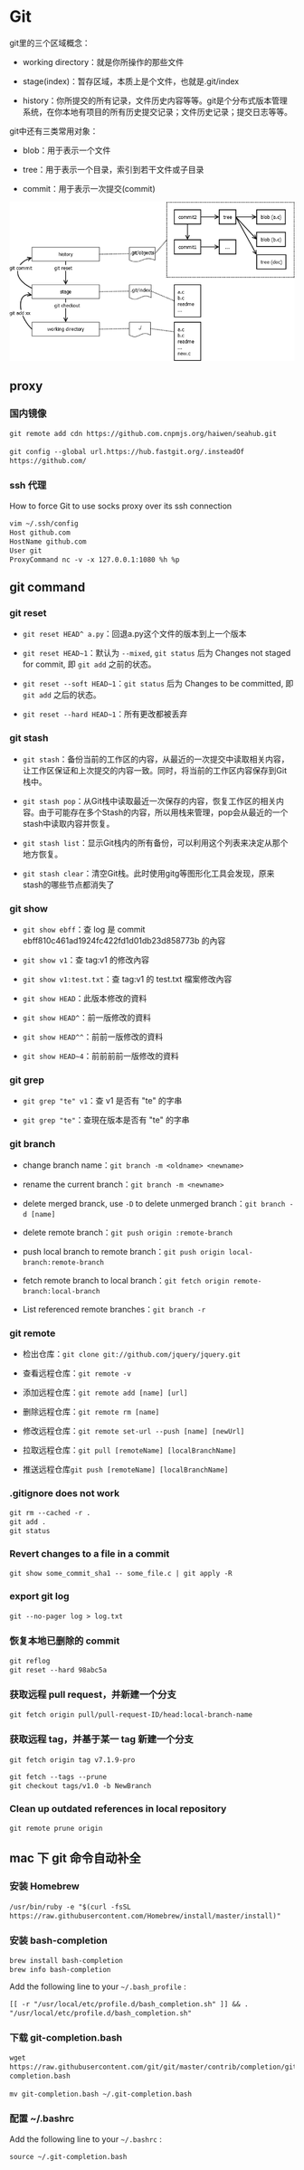 # Git

git里的三个区域概念：

* working directory：就是你所操作的那些文件

* stage(index)：暂存区域，本质上是个文件，也就是.git/index

* history：你所提交的所有记录，文件历史内容等等。git是个分布式版本管理系统，在你本地有项目的所有历史提交记录；文件历史记录；提交日志等等。

git中还有三类常用对象：

* blob：用于表示一个文件

* tree：用于表示一个目录，索引到若干文件或子目录

* commit：用于表示一次提交(commit)

![Git](../images/git.png)

## proxy

### 国内镜像

```
git remote add cdn https://github.com.cnpmjs.org/haiwen/seahub.git

git config --global url.https://hub.fastgit.org/.insteadOf https://github.com/
```

### ssh 代理

How to force Git to use socks proxy over its ssh connection

```
vim ~/.ssh/config
Host github.com
HostName github.com
User git
ProxyCommand nc -v -x 127.0.0.1:1080 %h %p
```

## git command

### git reset

* `git reset HEAD^ a.py`：回退a.py这个文件的版本到上一个版本

* `git reset HEAD~1`：默认为 `--mixed`, `git status` 后为 Changes not staged for commit, 即 `git add` 之前的状态。

* `git reset --soft HEAD~1`：`git status` 后为 Changes to be committed, 即 `git add` 之后的状态。

* `git reset --hard HEAD~1`：所有更改都被丢弃

### git stash

* `git stash`：备份当前的工作区的内容，从最近的一次提交中读取相关内容，让工作区保证和上次提交的内容一致。同时，将当前的工作区内容保存到Git栈中。

* `git stash pop`：从Git栈中读取最近一次保存的内容，恢复工作区的相关内容。由于可能存在多个Stash的内容，所以用栈来管理，pop会从最近的一个stash中读取内容并恢复。

* `git stash list`：显示Git栈内的所有备份，可以利用这个列表来决定从那个地方恢复。

* `git stash clear`：清空Git栈。此时使用gitg等图形化工具会发现，原来stash的哪些节点都消失了

### git show

* `git show ebff`：查 log 是 commit ebff810c461ad1924fc422fd1d01db23d858773b 的內容

* `git show v1`：查 tag:v1 的修改內容

* `git show v1:test.txt`：查 tag:v1 的 test.txt 檔案修改內容

* `git show HEAD`：此版本修改的資料

* `git show HEAD^`：前一版修改的資料

* `git show HEAD^^`：前前一版修改的資料

* `git show HEAD~4`：前前前前一版修改的資料

### git grep

* `git grep "te" v1`：查 v1 是否有 "te" 的字串

* `git grep "te"`：查現在版本是否有 "te" 的字串

### git branch

* change branch name：`git branch -m <oldname> <newname>`

* rename the current branch：`git branch -m <newname>`

* delete merged branck, use `-D` to delete unmerged branch：`git branch -d [name]`

* delete remote branch：`git push origin :remote-branch`

* push local branch to remote branch：`git push origin local-branch:remote-branch`

* fetch remote branch to local branch：`git fetch origin remote-branch:local-branch`

* List referenced remote branches：`git branch -r`

### git remote

* 检出仓库：`git clone git://github.com/jquery/jquery.git`

* 查看远程仓库：`git remote -v`

* 添加远程仓库：`git remote add [name] [url]`

* 删除远程仓库：`git remote rm [name]`

* 修改远程仓库：`git remote set-url --push [name] [newUrl]`

* 拉取远程仓库：`git pull [remoteName] [localBranchName]`

* 推送远程仓库`git push [remoteName] [localBranchName]`

### .gitignore does not work

```
git rm --cached -r .
git add .
git status
```

### Revert changes to a file in a commit

```
git show some_commit_sha1 -- some_file.c | git apply -R
```

### export git log

```
git --no-pager log > log.txt
```

### 恢复本地已删除的 commit

```
git reflog
git reset --hard 98abc5a
```

### 获取远程 pull request，并新建一个分支

```
git fetch origin pull/pull-request-ID/head:local-branch-name
```

### 获取远程 tag，并基于某一 tag 新建一个分支

```
git fetch origin tag v7.1.9-pro
```

```
git fetch --tags --prune
git checkout tags/v1.0 -b NewBranch
```

### Clean up outdated references in local repository

```
git remote prune origin
```

##  mac 下 git 命令自动补全

### 安装 Homebrew

```
/usr/bin/ruby -e "$(curl -fsSL https://raw.githubusercontent.com/Homebrew/install/master/install)"
```

### 安装 bash-completion

```
brew install bash-completion
brew info bash-completion
```

Add the following line to your `~/.bash_profile` :

```
[[ -r "/usr/local/etc/profile.d/bash_completion.sh" ]] && . "/usr/local/etc/profile.d/bash_completion.sh"
```

### 下载 git-completion.bash

```
wget https://raw.githubusercontent.com/git/git/master/contrib/completion/git-completion.bash

mv git-completion.bash ~/.git-completion.bash
```

### 配置 ~/.bashrc

Add the following line to your `~/.bashrc` :

```
source ~/.git-completion.bash
```
